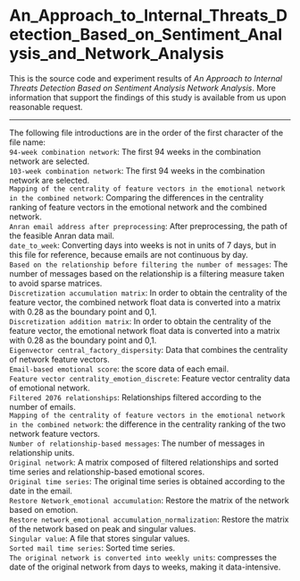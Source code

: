 # An_Approach_to_Internal_Threats_Detection_Based_on_Sentiment_Analysis_and_Network_Analysis
This is the source code and experiment results of *An Approach to Internal Threats Detection Based on Sentiment Analysis Network Analysis*. More information that support the findings of this study is available from us upon reasonable request.<br>

---

The following file introductions are in the order of the first character of the file name:<br>
`94-week combination network`: The first 94 weeks in the combination network are selected.<br>
`103-week combination network`: The first 94 weeks in the combination network are selected.<br>
`Mapping of the centrality of feature vectors in the emotional network in the combined network`: Comparing the differences in the centrality ranking of feature vectors in the emotional network and the combined network.<br>
`Anran email address after preprocessing`: After preprocessing, the path of the feasible Anran data mail.<br>
`date_to_week`: Converting days into weeks is not in units of 7 days, but in this file for reference, because emails are not continuous by day.<br>
`Based on the relationship before filtering the number of messages`: The number of messages based on the relationship is a filtering measure taken to avoid sparse matrices.<br>
`Discretization accumulation matrix`: In order to obtain the centrality of the feature vector, the combined network float data is converted into a matrix with 0.28 as the boundary point and 0,1.<br>
`Discretization addition matrix`: In order to obtain the centrality of the feature vector, the emotional network float data is converted into a matrix with 0.28 as the boundary point and 0,1.<br>
`Eigenvector central_factory_dispersity`: Data that combines the centrality of network feature vectors.<br>
`Email-based emotional score`: the score data of each email.<br>
`Feature vector centrality_emotion_discrete`: Feature vector centrality data of emotional network.<br>
`Filtered 2076 relationships`: Relationships filtered according to the number of emails.<br>
`Mapping of the centrality of feature vectors in the emotional network in the combined network`: the difference in the centrality ranking of the two network feature vectors.<br>
`Number of relationship-based messages`: The number of messages in relationship units.<br>
`Original network`: A matrix composed of filtered relationships and sorted time series and relationship-based emotional scores.<br>
`Original time series`: The original time series is obtained according to the date in the email.<br>
`Restore Network_emotional accumulation`: Restore the matrix of the network based on emotion.<br>
`Restore network_emotional accumulation_normalization`: Restore the matrix of the network based on peak and singular values.<br>
`Singular value`: A file that stores singular values.<br>
`Sorted mail time series`: Sorted time series.<br>
`The original network is converted into weekly units`: compresses the date of the original network from days to weeks, making it data-intensive.<br>
